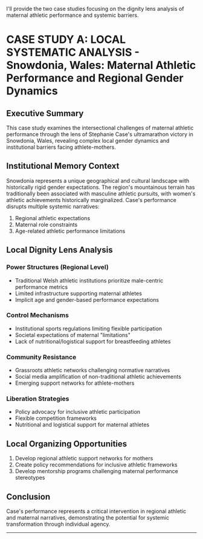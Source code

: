 I'll provide the two case studies focusing on the dignity lens analysis of maternal athletic performance and systemic barriers.

# CASE STUDY A: LOCAL SYSTEMATIC ANALYSIS - Snowdonia, Wales: Maternal Athletic Performance and Regional Gender Dynamics

## Executive Summary
This case study examines the intersectional challenges of maternal athletic performance through the lens of Stephanie Case's ultramarathon victory in Snowdonia, Wales, revealing complex local gender dynamics and institutional barriers facing athlete-mothers.

## Institutional Memory Context
Snowdonia represents a unique geographical and cultural landscape with historically rigid gender expectations. The region's mountainous terrain has traditionally been associated with masculine athletic pursuits, with women's athletic achievements historically marginalized. Case's performance disrupts multiple systemic narratives:

1. Regional athletic expectations
2. Maternal role constraints
3. Age-related athletic performance limitations

## Local Dignity Lens Analysis

### Power Structures (Regional Level)
- Traditional Welsh athletic institutions prioritize male-centric performance metrics
- Limited infrastructure supporting maternal athletes
- Implicit age and gender-based performance expectations

### Control Mechanisms 
- Institutional sports regulations limiting flexible participation
- Societal expectations of maternal "limitations"
- Lack of nutritional/logistical support for breastfeeding athletes

### Community Resistance
- Grassroots athletic networks challenging normative narratives
- Social media amplification of non-traditional athletic achievements
- Emerging support networks for athlete-mothers

### Liberation Strategies
- Policy advocacy for inclusive athletic participation
- Flexible competition frameworks
- Nutritional and logistical support for maternal athletes

## Local Organizing Opportunities
1. Develop regional athletic support networks for mothers
2. Create policy recommendations for inclusive athletic frameworks
3. Develop mentorship programs challenging maternal performance stereotypes

## Conclusion
Case's performance represents a critical intervention in regional athletic and maternal narratives, demonstrating the potential for systemic transformation through individual agency.

---